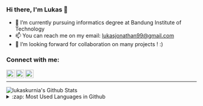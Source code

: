 ### Hi there, I'm Lukas 👋

- 🔭 I’m currently pursuing informatics degree at Bandung Institute of Technology
- 📫 You can reach me on my email: lukasjonathan99@gmail.com
- 👯 I’m looking forward for collaboration on many projects ! :)

### Connect with me:

[<img align="left" alt="lukaskurniaa | Twitter" width="22px" src="https://cdn.jsdelivr.net/npm/simple-icons@v3/icons/twitter.svg" />][twitter]
[<img align="left" alt="lukaskurnia | LinkedIn" width="22px" src="https://cdn.jsdelivr.net/npm/simple-icons@v3/icons/linkedin.svg" />][linkedin]
[<img align="left" alt="lukas_kurnia | Instagram" width="22px" src="https://cdn.jsdelivr.net/npm/simple-icons@v3/icons/instagram.svg" />][instagram]

<br />

---


<img  alt="lukaskurnia's Github Stats" src="https://github-readme-stats.vercel.app/api?username=lukaskurnia&show_icons=true&hide_border=true&theme=gotham" />

<br />

<details>
  <summary>:zap: Most Used Languages in Github</summary>

[![Top Langs](https://github-readme-stats.vercel.app/api/top-langs/?username=lukaskurnia&layout=compact&hide=c#)](https://github.com/lukaskurnia/github-readme-stats)

</details>

[twitter]: https://twitter.com/lukaskurniaa
[instagram]: https://instagram.com/lukas_kurnia
[linkedin]: https://linkedin.com/in/lukaskurnia